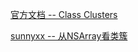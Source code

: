 

[官方文档 -- Class Clusters](https://developer.apple.com/library/archive/documentation/General/Conceptual/CocoaEncyclopedia/ClassClusters/ClassClusters.html)

[sunnyxx -- 从NSArray看类簇](http://blog.sunnyxx.com/2014/12/18/class-cluster/)





